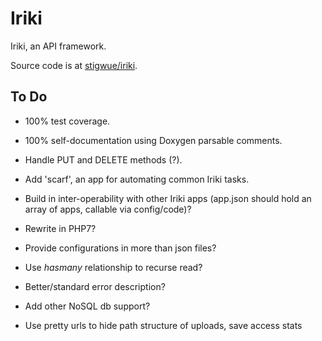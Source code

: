 
# Iriki

Iriki, an API framework.

Source code is at [stigwue/iriki](https://github.com/stigwue/iriki).

## To Do

* 100% test coverage.

* 100% self-documentation using Doxygen parsable comments.

* Handle PUT and DELETE methods (?).

* Add 'scarf', an app for automating common Iriki tasks.

* Build in inter-operability with other Iriki apps (app.json should hold an array of apps, callable via config/code)?

* Rewrite in PHP7?

* Provide configurations in more than json files?

* Use _hasmany_ relationship to recurse read?

* Better/standard error description?

* Add other NoSQL db support?

* Use pretty urls to hide path structure of uploads, save access stats
